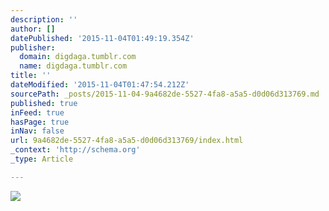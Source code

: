```yaml
---
description: ''
author: []
datePublished: '2015-11-04T01:49:19.354Z'
publisher:
  domain: digdaga.tumblr.com
  name: digdaga.tumblr.com
title: ''
dateModified: '2015-11-04T01:47:54.212Z'
sourcePath: _posts/2015-11-04-9a4682de-5527-4fa8-a5a5-d0d06d313769.md
published: true
inFeed: true
hasPage: true
inNav: false
url: 9a4682de-5527-4fa8-a5a5-d0d06d313769/index.html
_context: 'http://schema.org'
_type: Article

---
```

![](http://40.media.tumblr.com/tumblr_lwdb26uNQP1qhop1zo1_1280.jpg)